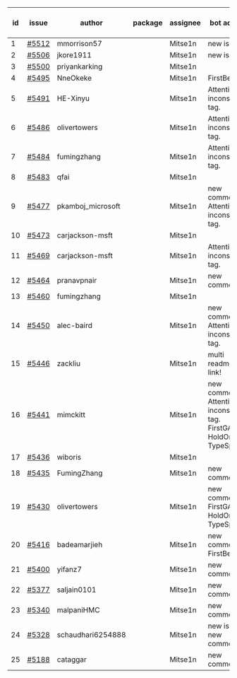 | id | issue | author | package | assignee | bot advice | created date of issue | target release date | date from target |
| ------ | ------ | ------ | ------ | ------ | ------ | ------ | ------ | :-----: |
| 1 | [#5512](https://github.com/Azure/sdk-release-request/issues/5512) | mmorrison57 |  | Mitse1n | new issue. | 09-18 | 10-25 |  |
| 2 | [#5506](https://github.com/Azure/sdk-release-request/issues/5506) | jkore1911 |  | Mitse1n | new issue. | 09-16 | 10-24 |  |
| 3 | [#5500](https://github.com/Azure/sdk-release-request/issues/5500) | priyankarking |  | Mitse1n |  | 09-13 | 09-27 |  |
| 4 | [#5495](https://github.com/Azure/sdk-release-request/issues/5495) | NneOkeke |  | Mitse1n | FirstBeta. | 09-13 | 09-27 |  |
| 5 | [#5491](https://github.com/Azure/sdk-release-request/issues/5491) | HE-Xinyu |  | Mitse1n | Attention to inconsistent tag. | 09-13 | 10-24 |  |
| 6 | [#5486](https://github.com/Azure/sdk-release-request/issues/5486) | olivertowers |  | Mitse1n | Attention to inconsistent tag. | 09-12 | 09-27 |  |
| 7 | [#5484](https://github.com/Azure/sdk-release-request/issues/5484) | fumingzhang |  | Mitse1n | Attention to inconsistent tag. | 09-12 | 09-26 |  |
| 8 | [#5483](https://github.com/Azure/sdk-release-request/issues/5483) | qfai |  | Mitse1n |  | 09-12 | 09-26 |  |
| 9 | [#5477](https://github.com/Azure/sdk-release-request/issues/5477) | pkamboj_microsoft |  | Mitse1n | new comment. Attention to inconsistent tag. | 09-10 | 09-26 |  |
| 10 | [#5473](https://github.com/Azure/sdk-release-request/issues/5473) | carjackson-msft |  | Mitse1n |  | 09-09 | 09-27 |  |
| 11 | [#5469](https://github.com/Azure/sdk-release-request/issues/5469) | carjackson-msft |  | Mitse1n | Attention to inconsistent tag. | 09-09 | 09-27 |  |
| 12 | [#5464](https://github.com/Azure/sdk-release-request/issues/5464) | pranavpnair |  | Mitse1n | new comment. | 09-06 | 09-27 |  |
| 13 | [#5460](https://github.com/Azure/sdk-release-request/issues/5460) | fumingzhang |  | Mitse1n |  | 09-02 | 09-26 |  |
| 14 | [#5450](https://github.com/Azure/sdk-release-request/issues/5450) | alec-baird |  | Mitse1n | new comment. Attention to inconsistent tag. | 08-30 | 09-27 |  |
| 15 | [#5446](https://github.com/Azure/sdk-release-request/issues/5446) | zackliu |  | Mitse1n | multi readme link! | 08-26 | 09-26 |  |
| 16 | [#5441](https://github.com/Azure/sdk-release-request/issues/5441) | mimckitt |  | Mitse1n | new comment. Attention to inconsistent tag. FirstGA. HoldOn. TypeSpec. | 08-22 | 09-27 |  |
| 17 | [#5436](https://github.com/Azure/sdk-release-request/issues/5436) | wiboris |  | Mitse1n |  | 08-22 | 09-27 |  |
| 18 | [#5435](https://github.com/Azure/sdk-release-request/issues/5435) | FumingZhang |  | Mitse1n | new comment. | 08-22 | 09-26 |  |
| 19 | [#5430](https://github.com/Azure/sdk-release-request/issues/5430) | olivertowers |  | Mitse1n | new comment. FirstGA. HoldOn. TypeSpec. | 08-19 | 09-27 |  |
| 20 | [#5416](https://github.com/Azure/sdk-release-request/issues/5416) | badeamarjieh |  | Mitse1n | new comment. FirstBeta. | 08-12 | 09-26 |  |
| 21 | [#5400](https://github.com/Azure/sdk-release-request/issues/5400) | yifanz7 |  | Mitse1n | new comment. | 08-07 | 09-27 |  |
| 22 | [#5377](https://github.com/Azure/sdk-release-request/issues/5377) | saljain0101 |  | Mitse1n | new comment. | 07-26 | 09-26 |  |
| 23 | [#5340](https://github.com/Azure/sdk-release-request/issues/5340) | malpaniHMC |  | Mitse1n | new comment. | 07-18 | 08-23 |  |
| 24 | [#5328](https://github.com/Azure/sdk-release-request/issues/5328) | schaudhari6254888 |  | Mitse1n | new issue. new comment. | 07-10 | 08-23 |  |
| 25 | [#5188](https://github.com/Azure/sdk-release-request/issues/5188) | cataggar |  | Mitse1n | new comment. | 05-08 | 09-26 |  |
